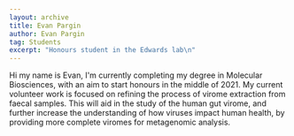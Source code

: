 ```yaml
---
layout: archive
title: Evan Pargin
author: Evan Pargin
tag: Students
excerpt: "Honours student in the Edwards lab\n"
---
```


Hi my name is Evan, I'm currently completing my degree in Molecular Biosciences, with an aim to start honours in the 
middle of 2021. My current volunteer work is focused on refining the process of virome extraction from faecal 
samples. This will aid in the study of the human gut virome, and further increase the understanding of how viruses 
impact human health, by providing more complete viromes for metagenomic analysis.

